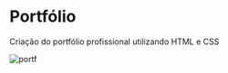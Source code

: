 # Portfólio
Criação do portfólio profissional utilizando HTML e CSS

![portf](https://github.com/user-attachments/assets/d82eb150-2f28-4e1c-8f01-f6c7df585af7)
